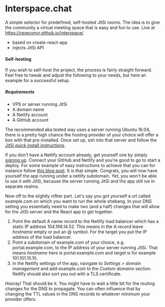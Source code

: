 # Interspace.chat

A simple selector for predefined, self-hosted JitSi rooms. The idea is to give the community a virtual meeting space that is easy and fun to use. Live at https://raveconvr.github.io/interspace/

- based on create-react-app
- injects JitSi API

#### Self-hosting

If you wish to self-host the project, the process is fairly straight forward. Feel free to tweak and adjust
the following to your needs, but here an example for a successful setup.

##### Requirements

* VPS or server running JitSi
* A domain name
* A Netlify account
* A GitHub account

The recommended aka tested way uses a server running Ubuntu 16.04, there is a pretty high chance the hosting
provider of your choice will offer a box with that pre-installed. Once set up, ssh into that server and follow
the [JitSi quick install instructions](https://github.com/jitsi/jitsi-meet/blob/master/doc/quick-install.md).

If you don't have a Netlify account already, get yourself one by simply [signing
up](https://www.netlify.com/). Connect your GitHub and Netlify and you're good to go to start a deploy. For
some example of easy instructions to achieve that you can for instance follow [this
blog post](https://sung.codes/blog/2017/12/09/deploying-existing-create-react-app-github-netlify/). It is that
simple. Congrats, you will now have yourself the app running under a netlify subdomain. Yet, you won't be able
to use it with JitSi, because the server running JitSi and the app still ive in separate realms.

Now off to the slightly niftier part. Let's say you got yourself a url called example.com on which you want to run the whole shebang. 
In your DNS setting you essentially need to make two (and a half) changes that will allow for the JitSi server and the
React app to get together. 

1. Point the default A name record to the Netlify load balancer which has a static IP address 104.198.14.52.
   This means in the A record leave *hostname* empty or put an @ symbol. For the target you put the IP address
   of the load balancer.
2. Point a subdomain of example.com of your choice, e.g. portal.example.com, to the IP address of your server
   running JitSi. That means *hostname* here is portal.example.com and target is for example 101.101.10.10. 
3. In the Netlify settings of the app, navigate to *Settings > domain management* and add example.com to the
   *Custom domains* section. Netlify should also sort you out with a TLS certificate. 

Hooray! That should be it. You might have to wait a little bit for the routing changes for the DNS
to propagate. You can often influence that by changing the TTL values in the DNS records to whatever minimum
your provider offers. 


